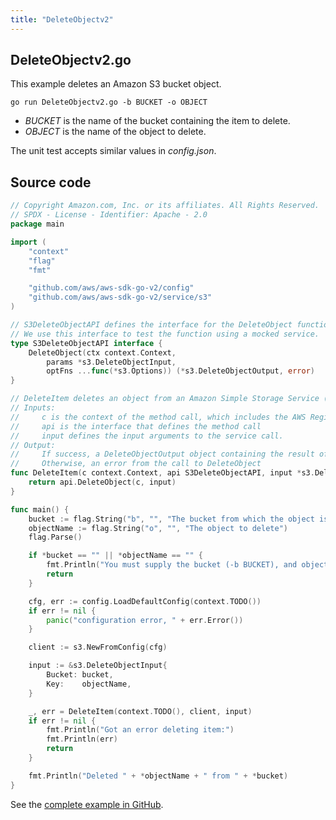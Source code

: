 ```yaml
---
title: "DeleteObjectv2"
---
```

## DeleteObjectv2.go

This example deletes an Amazon S3 bucket object.

`go run DeleteObjectv2.go -b BUCKET -o OBJECT`

- _BUCKET_ is the name of the bucket containing the item to delete.
- _OBJECT_ is the name of the object to delete.

The unit test accepts similar values in _config.json_.

## Source code

```go
// Copyright Amazon.com, Inc. or its affiliates. All Rights Reserved.
// SPDX - License - Identifier: Apache - 2.0
package main

import (
	"context"
	"flag"
	"fmt"

	"github.com/aws/aws-sdk-go-v2/config"
	"github.com/aws/aws-sdk-go-v2/service/s3"
)

// S3DeleteObjectAPI defines the interface for the DeleteObject function.
// We use this interface to test the function using a mocked service.
type S3DeleteObjectAPI interface {
	DeleteObject(ctx context.Context,
		params *s3.DeleteObjectInput,
		optFns ...func(*s3.Options)) (*s3.DeleteObjectOutput, error)
}

// DeleteItem deletes an object from an Amazon Simple Storage Service (Amazon S3) bucket
// Inputs:
//     c is the context of the method call, which includes the AWS Region
//     api is the interface that defines the method call
//     input defines the input arguments to the service call.
// Output:
//     If success, a DeleteObjectOutput object containing the result of the service call and nil
//     Otherwise, an error from the call to DeleteObject
func DeleteItem(c context.Context, api S3DeleteObjectAPI, input *s3.DeleteObjectInput) (*s3.DeleteObjectOutput, error) {
	return api.DeleteObject(c, input)
}

func main() {
	bucket := flag.String("b", "", "The bucket from which the object is deleted")
	objectName := flag.String("o", "", "The object to delete")
	flag.Parse()

	if *bucket == "" || *objectName == "" {
		fmt.Println("You must supply the bucket (-b BUCKET), and object to delete (-o OBJECT")
		return
	}

	cfg, err := config.LoadDefaultConfig(context.TODO())
	if err != nil {
		panic("configuration error, " + err.Error())
	}

	client := s3.NewFromConfig(cfg)

	input := &s3.DeleteObjectInput{
		Bucket: bucket,
		Key:    objectName,
	}

	_, err = DeleteItem(context.TODO(), client, input)
	if err != nil {
		fmt.Println("Got an error deleting item:")
		fmt.Println(err)
		return
	}

	fmt.Println("Deleted " + *objectName + " from " + *bucket)
}

```

See the [complete example in GitHub](https://github.com/awsdocs/aws-doc-sdk-examples/blob/master/gov2/s3/DeleteObject/DeleteObjectv2.go).